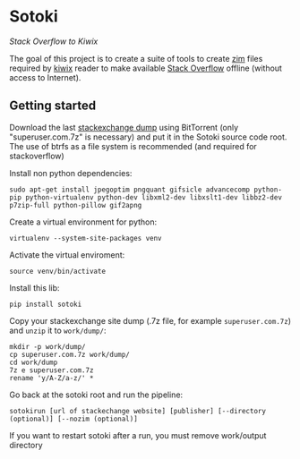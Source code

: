 # Sotoki

*Stack Overflow to Kiwix*

The goal of this project is to create a suite of tools to create
[zim](http://www.openzim.org) files required by
[kiwix](http://kiwix.org/) reader to make available [Stack Overflow](https://stackoverflow.com/)
offline (without access to Internet).

## Getting started

Download the last [stackexchange dump](https://archive.org/details/stackexchange)
using BitTorrent (only "superuser.com.7z" is necessary) and put it in the Sotoki
source code root.
The use of btrfs as a file system is recommended (and required for stackoverflow)



Install non python dependencies:

```
sudo apt-get install jpegoptim pngquant gifsicle advancecomp python-pip python-virtualenv python-dev libxml2-dev libxslt1-dev libbz2-dev p7zip-full python-pillow gif2apng
```


Create a virtual environment for python:

```
virtualenv --system-site-packages venv
```

Activate the virtual enviroment:

```
source venv/bin/activate
```


Install this lib:

```
pip install sotoki
```


Copy your stackexchange site dump (.7z file, for example `superuser.com.7z`) and `unzip` it to `work/dump/`:

```
mkdir -p work/dump/
cp superuser.com.7z work/dump/
cd work/dump
7z e superuser.com.7z
rename 'y/A-Z/a-z/' *
```

Go back at the sotoki root and run the pipeline:

```
sotokirun [url of stackechange website] [publisher] [--directory (optional)] [--nozim (optional)]

```

If you want to restart sotoki after a run, you must remove work/output directory

